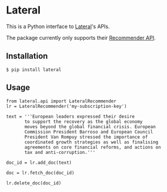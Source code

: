 # Lateral

This is a Python interface to [Lateral](https://lateral.io/)'s APIs.

The package currently only supports their [Recommender API](https://developers.lateral.io/docs/services/546b2cc23705a70f4cd2766d/operations/546b2e053705a70f4cd2766e).

## Installation

    $ pip install lateral

## Usage

    from lateral.api import LateralRecommender
    lr = LateralRecommender('my-subscription-key')

    text = '''European leaders expressed their desire
           to support the recovery as the global economy
           moves beyond the global financial crisis. European
           Commission President Barroso and European Council
           President Van Rompuy stressed the importance of
           coordinated growth strategies as well as finalising
           agreements on core financial reforms, and actions on
           tax and anti-corruption.'''

    doc_id = lr.add_doc(text)

    doc = lr.fetch_doc(doc_id)

    lr.delete_doc(doc_id)